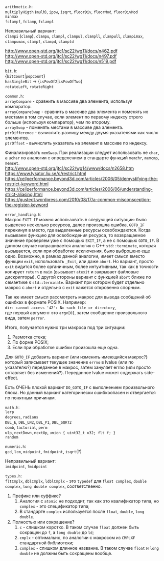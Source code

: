 `arithmetic.h`:<br/>
`multiplyHigth` (`mulh`), `ipow`, `isqrt`, `floorDiv`, `floorMod`, `floorDivMod`<br/>
`minmax`<br/>
`fclampf`, `fclamp`, `fclampl`

Неправильный вариант:<br/>
`clampi` (`clamp`), `clampu`, `clampl`, `clampul`, `clampll`, `clampull`, `clampimax`, `clampumax`, `clampf`, `clampd`, `clampld`

http://www.open-std.org/jtc1/sc22/wg11/docs/n462.pdf<br/>
http://www.open-std.org/jtc1/sc22/wg11/docs/n497.pdf<br/>
http://www.open-std.org/jtc1/sc22/wg11/docs/n519.pdf

`bit.h`:<br/>
{`bitCount`|`popCount`}<br/>
`hasSingleBit` -> {`isPowOf2`|`isPowOfTwo`}<br/>
`rotateLeft`, `rotateRight`

`common.h`:<br/>
`arrayCompare` - сравнить в массиве два элемента, используя компаратор.<br/>
`arrayCompareSwap` - сравнить в массиве два элемента и поменять их местами в том случае, если элемент по первому индексу строго больше (используя компаратор), чем по второму.<br/>
`arraySwap` - поменять местами в массиве два элемента.<br/>
`ptrDifference` - вычислить разницу между двумя указателями как число элементов.<br/>
`ptrOffset` - вычислить указатель на элемент в массиве по индексу.

Финализировать `memSwap`. При реализации следует использовать не `char`, а `uchar` по аналогии с определением в стандарте функций `memchr`, `memcmp`, `memset`.<br/>
http://www.open-std.org/jtc1/sc22/wg14/www/docs/n2658.htm<br/>
https://www.lysator.liu.se/c/restrict.html<br/>
https://cellperformance.beyond3d.com/articles/2006/05/demystifying-the-restrict-keyword.html<br/>
https://cellperformance.beyond3d.com/articles/2006/06/understanding-strict-aliasing.html<br/>
https://gustedt.wordpress.com/2010/08/17/a-common-misconsception-the-register-keyword

`error_handling.h`:<br/>
Макрос `EXIT_IF` можно использовать в следующей ситуации: было выделено несколько ресурсов, далее произошла ошибка, `GOTO_IF` перекинул в место, где выделенные ресурсы освобождаются. Когда вызываем функцию для освобождения ресурса, то возвращаемое значение проверяем уже с помощью `EXIT_IF`, а не с помощью `GOTO_IF`. В данном случае напрашивается аналогия с C++ `std::terminate`, которая вызывается, если при обработке исключения, было выброшено еще одно. Возможно, в рамках данной аналогии, имеет смысл вместо функции `exit`, использовать `_Exit`, или даже `abort`. Но вариант, просто `exit` видится более органичным, более интуитивным, так как в точности копирует `return` в `main` (вызывает `atexit` и закрывает файловые дискрипторы). С другой стороны вариант с функцией `abort` ближе по семантике к `std::terminate`. Вариант при котором будет отдельно макрос с `abort` и отдельно с `exit` кажется откровенно спорным.

Так же имеет смысл рассмотреть макрос для вывода сообщений об ошибках в формате POSIX. Например:<br/>
`dir: cannot access '42': No such file or directory`,<br/>
где первый аргумент это `argv[0]`, затем сообщение произвольного вида, затем `perror`.

Итого, получается нужно три макроса под три ситуации:<br/>
1) Размотка стека;<br/>
2) По форме POSIX;<br/>
3) Если при обработке ошибки произошла еще одна.<br/>

Для `GOTO_IF` добавить вариант (или изменить имеющийся макрос?) который записывает текущее значение `errno` в lvalue (или по указателю?) переданное в макрос, затем зануляет errno (или просто оставляет без изменений?). Переданное lvalue может содержать side-effect.

Есть ОЧЕНЬ плохой вариант `DO_GOTO_IF` с выполнением произвольного блока. Но данный вариант категорически ошибкоопасен и отвергается по понятным причинам.

`math.h`:<br/>
`lerp`<br/>
`degrees`, `radians`<br/>
`DBL_E`, `DBL_LN2`, `DBL_PI`, `DBL_SQRT2`<br/>
`comb`, `factorial`, `perm`<br/>
`ulp`, `nextDown`, `nextUp`, `union { uint32_t u32; flt f; }`<br/>
`random`

`numeric.h`:<br/>
`gcd`, `lcm`, `midpoint`, `fmidpoint`, `isqrt`(?)

Неправильный вариант:<br/>
`imidpoint`, `fmidpoint`

`types.h`:<br/>
`fltCmplx`, `dblCmplx`, `ldblCmplx` - это `typedef` для `float complex`, `double complex`, `long double complex`, соответственно.<br/>
<ol>
  <li>Префикс или суффикс?
    <ol>
      <li>Аналогия с <code>atomic</code> не подходит, так как это квалификатор типа, но <code>complex</code> - это спецификатор типа;</li>
      <li>В стандарте <code>complex</code> используется после <code>float</code>, <code>double</code>, <code>long double</code>.</li>
    </ol>
  </li>
  <li>Полностью или сокращение?
    <ol>
      <li><code>c</code> - слишком коротко. В таком случае <code>float</code> должен быть сокращен до <code>f</code>, а <code>long double</code> до <code>ld</code>;</li>
      <li><code>cmplx</code> - оптимально, по аналогии с макросом из <code>CMPLXF</code> стандартной библиотеки;</li>
      <li><code>complex</code> - слишком длинное название. В таком случае <code>float</code> и <code>long double</code> не должны быть сокращены вообще.</li>
    </ol>
  </li>
</ol>
